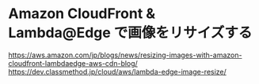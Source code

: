 # Amazon CloudFront & Lambda@Edge で画像をリサイズする 
https://aws.amazon.com/jp/blogs/news/resizing-images-with-amazon-cloudfront-lambdaedge-aws-cdn-blog/
https://dev.classmethod.jp/cloud/aws/lambda-edge-image-resize/
